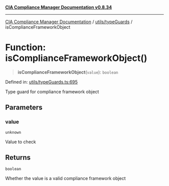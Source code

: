 [**CIA Compliance Manager Documentation v0.8.34**](../../../README.md)

***

[CIA Compliance Manager Documentation](../../../modules.md) / [utils/typeGuards](../README.md) / isComplianceFrameworkObject

# Function: isComplianceFrameworkObject()

> **isComplianceFrameworkObject**(`value`): `boolean`

Defined in: [utils/typeGuards.ts:695](https://github.com/Hack23/cia-compliance-manager/blob/a33140701dae02a85d2f0d957645dda4d2c4da41/src/utils/typeGuards.ts#L695)

Type guard for compliance framework object

## Parameters

### value

`unknown`

Value to check

## Returns

`boolean`

Whether the value is a valid compliance framework object
